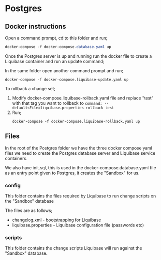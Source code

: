# Postgres

## Docker instructions

Open a command prompt, cd to this folder and run;

```powershell
docker-compose -f docker-compose.database.yaml up
```
Once the Postgres server is up and running run the docker file to create a Liquibase container and run an update command;

In the same folder open another command prompt and run;

```
docker-compose -f docker-compose.liquibase-update.yaml up
```

To rollback a change set;

1. Modify docker-compose.liquibase-rollback.yaml file and replace "test" with that tag you want to rollback to `command: --defaultsFile=liquibase.properties rollback test`
2. Run;
	```
	docker-compose -f docker-compose.liquibase-rollback.yaml up
	```

## Files

In the root of the Postgres folder we have the three docker compose yaml files we need to create the Postgres database server and Liquibase service containers.

We also have init.sql, this is used in the docker-compose.database.yaml file as an entry point given to Postgres, it creates the "Sandbox" for us.

### config

This folder contains the files required by Liquibase to run change scripts on the "Sandbox" database

The files are as follows;

- changelog.xml - bootstrapping for Liquibase
- liquibase.properties - Liquibase configuration file (passwords etc)

### scripts

This folder contains the change scripts Liquibase will run against the "Sandbox" database.
